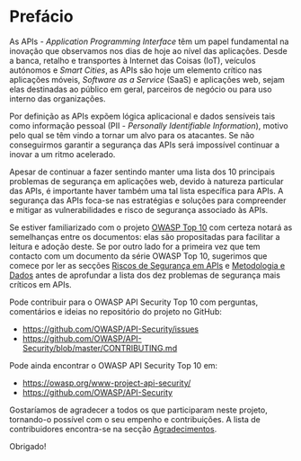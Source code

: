Prefácio
========

As APIs - _Application Programming Interface_ têm um papel fundamental na
inovação que observamos nos dias de hoje ao nível das aplicações. Desde a banca,
retalho e transportes à Internet das Coisas (IoT), veículos autónomos e _Smart
Cities_, as APIs são hoje um elemento crítico nas aplicações móveis, _Software
as a Service_ (SaaS) e aplicações web, sejam elas destinadas ao público em
geral, parceiros de negócio ou para uso interno das organizações.

Por definição as APIs expõem lógica aplicacional e dados sensíveis tais como
informação pessoal (PII - _Personally Identifiable Information_), motivo pelo
qual se têm vindo a tornar um alvo para os atacantes. Se não conseguirmos
garantir a segurança das APIs será impossível continuar a inovar a um ritmo
acelerado.

Apesar de continuar a fazer sentindo manter uma lista dos 10 principais
problemas de segurança em aplicações web, devido à natureza particular das APIs,
é importante haver também uma tal lista específica para APIs.
A segurança das APIs foca-se nas estratégias e soluções para compreender e
mitigar as vulnerabilidades e risco de segurança associado às APIs.

Se estiver familiarizado com o projeto [OWASP Top 10][1] com certeza notará as
semelhanças entre os documentos: elas são propositadas para facilitar a leitura
e adoção deste. Se por outro lado for a primeira vez que tem contacto com um
documento da série OWASP Top 10, sugerimos que comece por ler as secções [Riscos
de Segurança em APIs][2] e [Metodologia e Dados][3] antes de aprofundar a lista
dos dez problemas de segurança mais críticos em APIs.

Pode contribuir para o OWASP API Security Top 10 com perguntas, comentários e
ideias no repositório do projeto no GitHub:

* https://github.com/OWASP/API-Security/issues
* https://github.com/OWASP/API-Security/blob/master/CONTRIBUTING.md

Pode ainda encontrar o OWASP API Security Top 10 em:

* https://owasp.org/www-project-api-security/
* https://github.com/OWASP/API-Security

Gostaríamos de agradecer a todos os que participaram neste projeto, tornando-o
possível com o seu empenho e contribuições. A lista de contribuidores
encontra-se na secção [Agradecimentos][4].

Obrigado!

[1]: https://owasp.org/www-project-top-ten/
[2]: ./0x10-api-security-risks.md
[3]: ./0xd0-about-data.md
[4]: ./0xd1-acknowledgments.md
